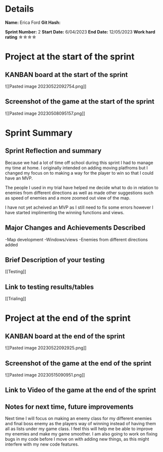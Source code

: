 
# Details
**Name:**
Erica Ford
**Git Hash:**

**Sprint Number:**
2
**Start Date:**
6/04/2023
**End Date:**
12/05/2023
**Work hard rating**
☆☆☆☆

# Project at the start of the sprint
## **KANBAN board at the start of the sprint**
![[Pasted image 20230522092754.png]]
## **Screenshot of the game at the start of the sprint**
![[Pasted image 20230508095157.png]]
# Sprint Summary
## **Sprint Reflection and summary**
Because we had a lot of time off school during this sprint I had to manage my time at home. 
I originally intended on adding moving platfroms but I changed my focus on to making a way for the player to win so that I could have an MVP.

The people I used in my trial have helped me decide what to do in relation to enemies from different directions as well as made other suggestions such as speed of enemies and a more zoomed out view of the map.

I have not yet acheived an MVP as I still need to fix some errors however I have started implimenting the winning functions and views.

## **Major Changes and Achievements Described**
-Map development
-Windows/views
-Enemies from different directions added

## **Brief Description of your testing**
[[Testing]]
## **Link to testing results/tables**
[[Trialing]]

# Project at the end of the sprint
## **KANBAN board at the end of the sprint**
![[Pasted image 20230522092925.png]]
## **Screenshot of the game at the end of the sprint**
![[Pasted image 20230515090951.png]]
## Link to **Video of the game at the end of the sprint**


## **Notes for next time, future improvements**
Next time I will focus on making an enemy class for my different enemies and final boss enemy as the players way of winning instead of having them all as lists under my game class. I feel this will help me be able to improve my enemies and make my game smoother. 
I am also going to work on fixing bugs in my code before I move on with adding new things, as this might interfere with my new code features. 

